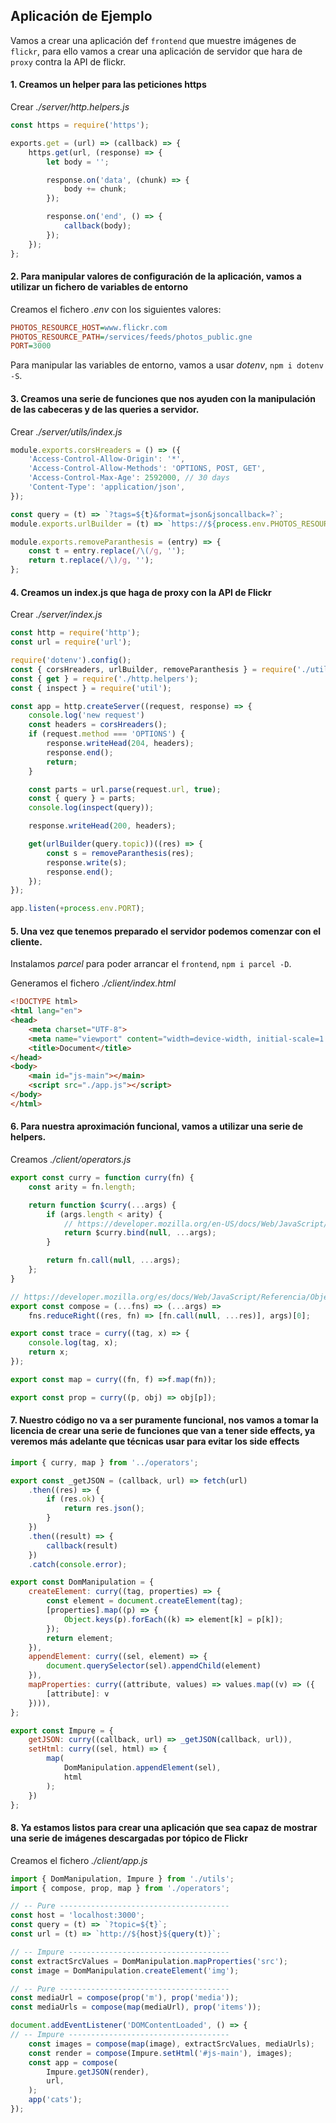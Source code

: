 ## Aplicación de Ejemplo

Vamos a crear una aplicación def `frontend` que muestre imágenes de `flickr`, para ello vamos a crear una aplicación de servidor que hara de `proxy` contra la API de flickr.

#### 1. Creamos un helper para las peticiones https

Crear _./server/http.helpers.js_

```js
const https = require('https');

exports.get = (url) => (callback) => {
    https.get(url, (response) => {
        let body = '';

        response.on('data', (chunk) => {
            body += chunk;
        });

        response.on('end', () => {
            callback(body);   
        });
    });
};
```

#### 2. Para manipular valores de configuración de la aplicación, vamos a utilizar un fichero de variables de entorno

Creamos el fichero _.env_ con los siguientes valores:

```ini
PHOTOS_RESOURCE_HOST=www.flickr.com
PHOTOS_RESOURCE_PATH=/services/feeds/photos_public.gne 
PORT=3000

```

Para manipular las variables de entorno, vamos a usar _dotenv_, `npm i dotenv -S`.


#### 3. Creamos una serie de funciones que nos ayuden con la manipulación de las cabeceras y de las queries a servidor.

Crear _./server/utils/index.js_

```js
module.exports.corsHreaders = () => ({
    'Access-Control-Allow-Origin': '*',
    'Access-Control-Allow-Methods': 'OPTIONS, POST, GET',
    'Access-Control-Max-Age': 2592000, // 30 days
    'Content-Type': 'application/json',
});

const query = (t) => `?tags=${t}&format=json&jsoncallback=?`;
module.exports.urlBuilder = (t) => `https://${process.env.PHOTOS_RESOURCE_HOST}${process.env.PHOTOS_RESOURCE_PATH}${query(t)};`

module.exports.removeParanthesis = (entry) => {
    const t = entry.replace(/\(/g, '');
    return t.replace(/\)/g, '');
};
```

#### 4. Creamos un index.js que haga de proxy con la API de Flickr

Crear _./server/index.js_

```js
const http = require('http');
const url = require('url');

require('dotenv').config();
const { corsHreaders, urlBuilder, removeParanthesis } = require('./utils');
const { get } = require('./http.helpers');
const { inspect } = require('util');

const app = http.createServer((request, response) => {
    console.log('new request')
    const headers = corsHreaders();
    if (request.method === 'OPTIONS') {
        response.writeHead(204, headers);
        response.end();
        return;
    }

    const parts = url.parse(request.url, true);
    const { query } = parts;
    console.log(inspect(query));

    response.writeHead(200, headers);

    get(urlBuilder(query.topic))((res) => {
        const s = removeParanthesis(res);
        response.write(s);
        response.end();
    });
});

app.listen(+process.env.PORT);
```

#### 5. Una vez que tenemos preparado el servidor podemos comenzar con el cliente.

Instalamos _parcel_ para poder arrancar el `frontend`, `npm i parcel -D`.

Generamos el fichero _./client/index.html_

```html
<!DOCTYPE html>
<html lang="en">
<head>
    <meta charset="UTF-8">
    <meta name="viewport" content="width=device-width, initial-scale=1.0">
    <title>Document</title>
</head>
<body>
    <main id="js-main"></main>
    <script src="./app.js"></script>
</body>
</html>
```

#### 6. Para nuestra aproximación funcional, vamos a utilizar una serie de helpers.

Creamos _./client/operators.js_

```js
export const curry = function curry(fn) {
    const arity = fn.length;

    return function $curry(...args) {
        if (args.length < arity) {
            // https://developer.mozilla.org/en-US/docs/Web/JavaScript/Reference/Global_Objects/Function/bind
            return $curry.bind(null, ...args);
        }

        return fn.call(null, ...args);
    };
}

// https://developer.mozilla.org/es/docs/Web/JavaScript/Referencia/Objetos_globales/Array/reduceRight
export const compose = (...fns) => (...args) =>
    fns.reduceRight((res, fn) => [fn.call(null, ...res)], args)[0];

export const trace = curry((tag, x) => {
    console.log(tag, x);
    return x;
});

export const map = curry((fn, f) =>f.map(fn));

export const prop = curry((p, obj) => obj[p]);
```

#### 7. Nuestro código no va a ser puramente funcional, nos vamos a tomar la licencia de crear una serie de funciones que van a tener side effects, ya veremos más adelante que técnicas usar para evitar los side effects

```js
import { curry, map } from '../operators';

export const _getJSON = (callback, url) => fetch(url)
    .then((res) => {
        if (res.ok) {
            return res.json();
        }
    })
    .then((result) => {
        callback(result)
    })
    .catch(console.error);

export const DomManipulation = {
    createElement: curry((tag, properties) => {
        const element = document.createElement(tag);
        [properties].map((p) => {
            Object.keys(p).forEach((k) => element[k] = p[k]);
        });
        return element;
    }),
    appendElement: curry((sel, element) => {
        document.querySelector(sel).appendChild(element)
    }),
    mapProperties: curry((attribute, values) => values.map((v) => ({
        [attribute]: v
    }))),
};

export const Impure = {
    getJSON: curry((callback, url) => _getJSON(callback, url)),
    setHtml: curry((sel, html) => {
        map(
            DomManipulation.appendElement(sel),
            html
        );
    })
};
```

#### 8. Ya estamos listos para crear una aplicación que sea capaz de mostrar una serie de imágenes descargadas por tópico de Flickr

Creamos el fichero _./client/app.js_


```js
import { DomManipulation, Impure } from './utils';
import { compose, prop, map } from './operators';

// -- Pure --------------------------------------
const host = 'localhost:3000';
const query = (t) => `?topic=${t}`;
const url = (t) => `http://${host}${query(t)}`;

// -- Impure ------------------------------------
const extractSrcValues = DomManipulation.mapProperties('src');
const image = DomManipulation.createElement('img');

// -- Pure --------------------------------------
const mediaUrl = compose(prop('m'), prop('media'));
const mediaUrls = compose(map(mediaUrl), prop('items'));

document.addEventListener('DOMContentLoaded', () => {
// -- Impure ------------------------------------
    const images = compose(map(image), extractSrcValues, mediaUrls);
    const render = compose(Impure.setHtml('#js-main'), images);
    const app = compose(
        Impure.getJSON(render),
        url,
    );
    app('cats');
});
```